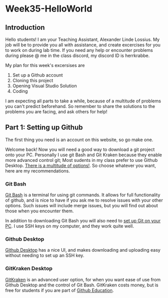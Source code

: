 # Week35-HelloWorld
## Introduction
Hello students! I am your Teaching Assistant, Alexander Linde Lossius. My job will be to provide you all with assistance, and create excercises for you to work on during lab time. If you need any help or encounter problems during please @ me in the class discord, my discord ID is herrkrabbe.

My plan for this week's excersises are

1. Set up a Github account
2. Cloning this project
3. Opening Visual Studio Solution
4. Coding

I am expecting all parts to take a while, because of a multitude of problems you can't predict beforehand. So remember to share the solutions to the problems you are facing, and ask others for help!
## Part 1: Setting up Github
The first thing you need is an account on this website, so go make one.

Welcome back! Now you will need a good way to download a git project onto your PC. Personally I use git Bash and Git Kraken because they enable more advanced control git; Most sudents in my class prefer to use Github Desktop. [There is a multitude of options!](https://git-scm.com/downloads/guis). So choose whatever you want, here are my recommendations.

### Git Bash
[Git Bash](https://git-scm.com/downloads) is a terminal for using git commands. It allows for full functionality of github, and is nice to have if you ask me to resolve issues with your other options. Such issues will include merge issues, but you will find out about those when you encounter them.

In addition to downloading Git Bash you will also need to [set up Git on your PC](https://docs.github.com/en/get-started/getting-started-with-git/set-up-git). I use SSH keys on my computer, and they work quite well.

### Github Desktop
[Github Desktop](https://desktop.github.com/download/) has a nice UI, and makes downloading and uploading easy without needing to set up an SSH key.

### GitKraken Desktop
[GitKraken](https://www.gitkraken.com/git-client) is an advanced user option, for when you want ease of use from Github Desktop and the control of Git Bash. GitKraken costs money, but is free for students if you are part of [Github Education](https://docs.github.com/en/education/explore-the-benefits-of-teaching-and-learning-with-github-education/github-education-for-students/apply-to-github-education-as-a-student).
